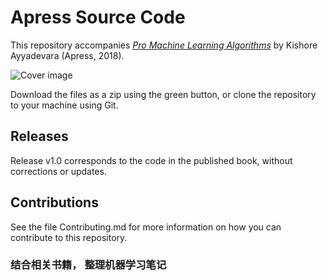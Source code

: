 # Apress Source Code

This repository accompanies [*Pro Machine Learning Algorithms*](https://www.apress.com/9781484235638) by Kishore Ayyadevara (Apress, 2018).

[comment]: #cover
![Cover image](9781484235638.jpg)

Download the files as a zip using the green button, or clone the repository to your machine using Git.

## Releases

Release v1.0 corresponds to the code in the published book, without corrections or updates.

## Contributions

See the file Contributing.md for more information on how you can contribute to this repository.
### 结合相关书籍， 整理机器学习笔记
